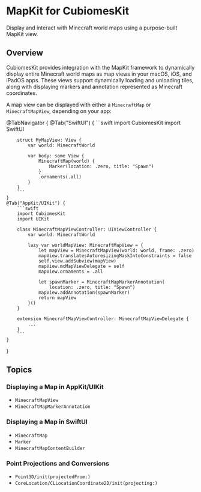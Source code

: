 # MapKit for CubiomesKit

Display and interact with Minecraft world maps using a purpose-built
MapKit view.

## Overview

CubiomesKit provides integration with the MapKit framework to dynamically
display entire Minecraft world maps as map views in your macOS, iOS, and
iPadOS apps. These views support dynamically loading and unloading tiles,
along with displaying markers and annotation represented as Minecraft
coordinates.

A map view can be displayed with either a ``MinecraftMap`` or
``MinecraftMapView``, depending on your app:

@TabNavigator {
    @Tab("SwiftUI") {
        ```swift
        import CubiomesKit
        import SwiftUI
        
        struct MyMapView: View {
            var world: MinecraftWorld
            
            var body: some View {
                MinecraftMap(world) {
                    Marker(location: .zero, title: "Spawn")
                }
                .ornaments(.all)
            }
        }
        ```
    }
    @Tab("AppKit/UIKit") {
        ```swift
        import CubiomesKit
        import UIKit
        
        class MinecraftMapViewController: UIViewController {
            var world: MinecraftWorld
            
            lazy var worldMapView: MinecraftMapView = {
                let mapView = MinecraftMapView(world: world, frame: .zero)
                mapView.translatesAutoresizingMaskIntoConstraints = false
                self.view.addSubview(mapView)
                mapView.mcMapViewDelegate = self
                mapView.ornaments = .all

                let spawnMarker = MinecraftMapMarkerAnnotation(
                    location: .zero, title: "Spawn")
                mapView.addAnnotation(spawnMarker)
                return mapView
            }()
        }
        
        extension MinecraftMapViewController: MinecraftMapViewDelegate {
            ...
        }
        ```
    }
}

## Topics

### Displaying a Map in AppKit/UIKit

- ``MinecraftMapView``
- ``MinecraftMapMarkerAnnotation``

### Displaying a Map in SwiftUI

- ``MinecraftMap``
- ``Marker``
- ``MinecraftMapContentBuilder``

### Point Projections and Conversions

- ``Point3D/init(projectedFrom:)``
- ``CoreLocation/CLLocationCoordinate2D/init(projecting:)``
